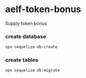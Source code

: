 # aelf-token-bonus
Supply token bonus

### create database

```bash
npx sequelize db:create
```

### create tables
```bash
npx sequelize db:migrate
```
